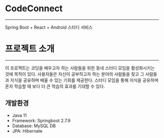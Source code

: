 # CodeConnect
---
Spring Boot + React + Android 스터디 서비스

# 프로젝트 소개
---
이 프로젝트는 코딩을 배우고자 하는 사람들을 위한 동네 스터디 모임을 활성화시키는 것에 목적이 있다.
사용자들은 자신이 공부하고자 하는 분야의 사람들을 찾고 그 사람들과 지식을 공유하며 배울 수 있는 기회를 제공한다. 
스터디 모임을 통해 지식을 공유하며 혼자 학습할 때 보다 더 큰 학습의 효과를 기대할 수 있다.

개발환경
---
- Java 11
- Framework: Springboot 2.7.9
- Database: MySQL DB
- JPA: Hibernate
